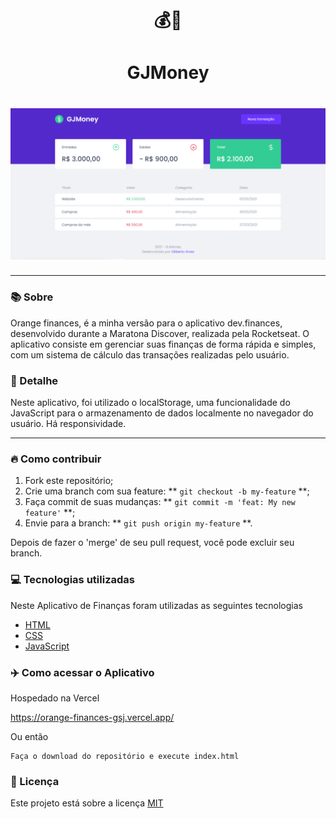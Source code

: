 <h1 align="center">💰📜</h1>
<h1 align="center">GJMoney</h1>
<h1 align="center"><img src="./src/assets/GJMoney-home.PNG"></h1>

<hr>

### 📚 Sobre

Orange finances, é a minha versão para o aplicativo dev.finances, desenvolvido durante a Maratona Discover, realizada pela Rocketseat.
O aplicativo consiste em gerenciar suas finanças de forma rápida e simples, com um sistema de cálculo das transações realizadas pelo usuário.

### 🎨 Detalhe

Neste aplicativo, foi utilizado o localStorage, uma funcionalidade do JavaScript para o armazenamento de dados localmente no navegador do usuário.
Há responsividade.

<hr>

### 🔥 Como contribuir

1. Fork este repositório;
2. Crie uma branch com sua feature: ** `git checkout -b my-feature` **;
3. Faça commit de suas mudanças: ** `git commit -m 'feat: My new feature'` **;
4. Envie para a branch: ** `git push origin my-feature` **.

Depois de fazer o 'merge' de seu pull request, você pode excluir seu branch.

### 💻 Tecnologias utilizadas

Neste Aplicativo de Finanças foram utilizadas as seguintes tecnologias

- [HTML](https://www.w3schools.com/html/)
- [CSS](https://www.w3schools.com/css/)
- [JavaScript](https://www.w3schools.com/js/)

### ✈️ Como acessar o Aplicativo 

Hospedado na Vercel

https://orange-finances-gsj.vercel.app/

Ou então 

```
Faça o download do repositório e execute index.html
```

### 📃 Licença

Este projeto está sobre a licença <a href="https://github.com/GilbertoASJ/Orange-finances/blob/main/LICENSE">MIT</a>
